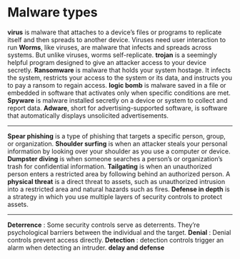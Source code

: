 # Malware types

**virus** is malware that attaches to a device’s files or programs to replicate itself and then spreads to another device.
Viruses need user interaction to run
**Worms**, like viruses, are malware that infects and spreads across systems. But unlike viruses, worms self-replicate.
**trojan** is a seemingly helpful program designed to give an attacker access to your device secretly.
**Ransomware** is malware that holds your system hostage. It infects the system, restricts your access to the system or its data, and instructs you to pay a ransom to regain access.
**logic bomb** is malware saved in a file or embedded in software that activates only when specific conditions are met.
**Spyware** is malware installed secretly on a device or system to collect and report data.
**Adware**, short for advertising-supported software, is software that automatically displays unsolicited advertisements.

---------

**Spear phishing** is a type of phishing that targets a specific person, group, or organization.
**Shoulder surfing** is when an attacker steals your personal information by looking over your shoulder as you use a computer or device.
**Dumpster diving** is when someone searches a person’s or organization’s trash for confidential information.
**Tailgating** is when an unauthorized person enters a restricted area by following behind an authorized person.
A **physical threat** is a direct threat to assets, such as unauthorized intrusion into a restricted area and natural hazards such as fires.
**Defense in depth** is a strategy in which you use multiple layers of security controls to protect assets.

-----

**Deterrence** : Some security controls serve as deterrents. They’re psychological barriers between the individual and the target.
**Denial** : Denial controls prevent access directly.
**Detection** : detection controls trigger an alarm when detecting an intruder.
**delay and defense**
